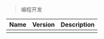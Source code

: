 > 编程开发

| Name | Version | Description |
| :--- | :------ | :---------- |
|      |         |             |
